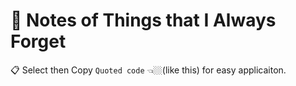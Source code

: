 # 📝 Notes of Things that I Always Forget

📋 Select then Copy `Quoted code` 👈🏼(like this) for easy applicaiton.